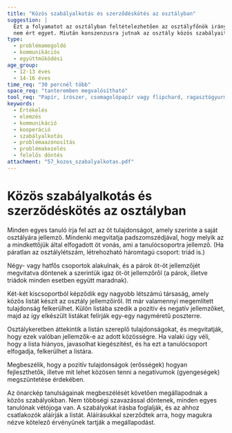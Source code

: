 ```yaml
---
title: "Közös szabályalkotás és szerződéskötés az osztályban"
suggestion: | 
  Ezt a folyamatot az osztályban feltételezhetően az osztályfőnök irányítja. A pedagógus hatalmi szóval nem avatkozhat bele a folyamatba. Természetesen ügyelnie kell arra, hogy a megalkotott szabályok sehol se ütközzenek az iskola házirendjével. Ő maga is javasolhat szabályokat, amelyeket vitára bocsát, és ő is emelhet vétót, ha valamivel
  nem ért egyet. Miután konszenzusra jutnak az osztály közös szabályait illetően, azt a tanár is aláírja, tehát ezek számára is kötelező érvényűek.
type:
  - problémamegoldó
  - kommunikációs
  - együttműködési
age_group:
  - 12-13 éves
  - 14-16 éves
time_req: "30 percnél több"
space_req: "tanteremben megvalósítható"
tool_req: "Papír, írószer, csomagolópapír vagy flipchard, ragasztógyurma vagy cellux és olló"
keywords: 
  - Értékelés
  - elemzés
  - kommunikáció
  - kooperáció
  - szabályalkotás
  - problémaazonosítás
  - problémakezelés
  - felelős döntés
attachment: "57_kozos_szabalyalkotas.pdf"
---
```


# Közös szabályalkotás és szerződéskötés az osztályban

Minden egyes tanuló írja fel azt az öt tulajdonságot, amely szerinte a saját osztályára jellemző. Mindenki megvitatja padszomszédjával, hogy melyik az a mindkettőjük által elfogadott öt vonás, ami a tanulócsoportra jellemző. (Ha páratlan az osztálylétszám, létrehozható háromtagú csoport: triád is.)

Négy- vagy hatfős csoportok alakulnak, és a párok öt-öt jellemzőjét megvitatva döntenek a szerintük igaz öt-öt jellemzőről (a párok, illetve triádok minden esetben együtt maradnak).

Két-két kiscsoportból képződik egy nagyobb létszámú társaság, amely közös listát készít az osztály jellemzőiről. Itt már valamennyi megemlített tulajdonság felkerülhet. Külön listába szedik a pozitív és negatív jellemzőket, majd az így elkészült listákat felírják egy-egy nagyméretű poszterre.

Osztálykeretben áttekintik a listán szereplő tulajdonságokat, és megvitatják, hogy ezek valóban jellemzők-e az adott közösségre. Ha valaki úgy véli, hogy a lista hiányos, javasolhat kiegészítést, és ha ezt a tanulócsoport elfogadja, felkerülhet a listára.

Megbeszélik, hogy a pozitív tulajdonságok (erősségek) hogyan fejleszthetők, illetve mit lehet közösen tenni a negatívumok (gyengeségek) megszüntetése érdekében.

Az önarckép tanulságainak megbeszélését követően megállapodnak a közös szabályokban. Nem többségi szavazással döntenek, minden egyes tanulónak vétójoga van. A szabályokat írásba foglalják, és az ahhoz csatlakozók aláírják a listát. Aláírásukkal szerződtek arra, hogy magukra nézve kötelező érvényűnek tartják a megállapodást.
  
  
